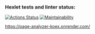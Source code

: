 ### Hexlet tests and linter status:
[![Actions Status](https://github.com/Enimalojd/python-project-83/actions/workflows/hexlet-check.yml/badge.svg)](https://github.com/Enimalojd/python-project-83/actions) [![Maintainability](https://api.codeclimate.com/v1/badges/88c26a7b440abb2dfc49/maintainability)](https://codeclimate.com/github/Enimalojd/python-project-83/maintainability)

https://page-analyzer-koex.onrender.com/